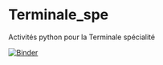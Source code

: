 # Terminale_spe
Activités python pour la Terminale spécialité 


[![Binder](https://mybinder.org/badge_logo.svg)](https://mybinder.org/v2/gh/pgravejat/Terminale_spe.git/HEAD?labpath=pH_acide_faible.ipynb)
